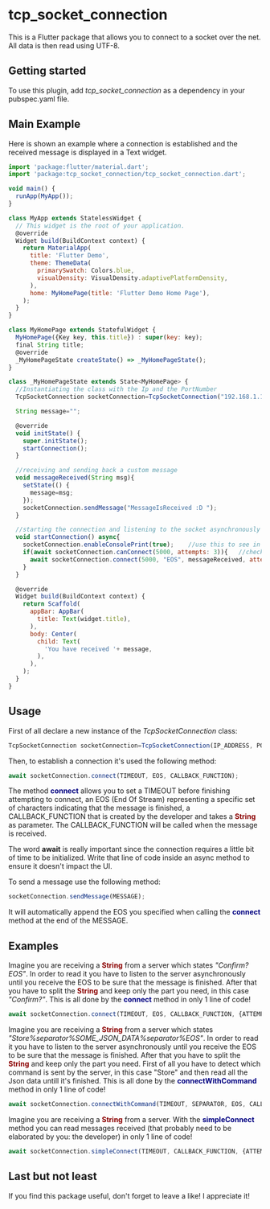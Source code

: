 # tcp_socket_connection

This is a Flutter package that allows you to connect to a socket over the net. All data is then read using UTF-8.

## Getting started

To use this plugin, add *tcp_socket_connection* as a dependency in your pubspec.yaml file.

## Main Example
Here is shown an example where a connection is established and the received message is displayed in a Text widget.
```javascript
import 'package:flutter/material.dart';
import 'package:tcp_socket_connection/tcp_socket_connection.dart';

void main() {
  runApp(MyApp());
}

class MyApp extends StatelessWidget {
  // This widget is the root of your application.
  @override
  Widget build(BuildContext context) {
    return MaterialApp(
      title: 'Flutter Demo',
      theme: ThemeData(
        primarySwatch: Colors.blue,
        visualDensity: VisualDensity.adaptivePlatformDensity,
      ),
      home: MyHomePage(title: 'Flutter Demo Home Page'),
    );
  }
}

class MyHomePage extends StatefulWidget {
  MyHomePage({Key key, this.title}) : super(key: key);
  final String title;
  @override
  _MyHomePageState createState() => _MyHomePageState();
}

class _MyHomePageState extends State<MyHomePage> {
  //Instantiating the class with the Ip and the PortNumber
  TcpSocketConnection socketConnection=TcpSocketConnection("192.168.1.113", 10251);

  String message="";

  @override
  void initState() {
    super.initState();
    startConnection();
  }

  //receiving and sending back a custom message
  void messageReceived(String msg){
    setState(() {
      message=msg;
    });
    socketConnection.sendMessage("MessageIsReceived :D ");
  }

  //starting the connection and listening to the socket asynchronously
  void startConnection() async{
    socketConnection.enableConsolePrint(true);    //use this to see in the console what's happening
    if(await socketConnection.canConnect(5000, attempts: 3)){   //check if it's possible to connect to the endpoint
      await socketConnection.connect(5000, "EOS", messageReceived, attempts: 3);
    }
  }

  @override
  Widget build(BuildContext context) {
    return Scaffold(
      appBar: AppBar(
        title: Text(widget.title),
      ),
      body: Center(
        child: Text(
          'You have received '+ message,
        ),
      ),
    );
  }
}
```
## Usage
First of all declare a new instance of the *TcpSocketConnection* class:
```javascript
TcpSocketConnection socketConnection=TcpSocketConnection(IP_ADDRESS, PORT_NUMBER);
```
Then, to establish a connection it's used the following method:

```javascript
await socketConnection.connect(TIMEOUT, EOS, CALLBACK_FUNCTION);
```

The method <span style="color:navy">**connect**</span> allows you to set a TIMEOUT before finishing attempting to connect, an EOS (End Of Stream) representing a specific set of characters indicating that the message is finished, a CALLBACK_FUNCTION that is created by the developer and takes a <span style="color:darkred">**String**</span> as parameter. The CALLBACK_FUNCTION will be called when the message is received.

The word **await** is really important since the connection requires a little bit of time to be initialized. Write that line of code inside an async method to ensure it doesn't impact the UI.

To send a message use the following method:
```javascript
socketConnection.sendMessage(MESSAGE);
```
It will automatically append the EOS you specified when calling the <span style="color:navy">**connect**</span> method at the end of the MESSAGE.

## Examples
Imagine you are receiving a <span style="color:darkred">**String**</span> from a server which states *"Confirm?EOS"*. In order to read it you have to listen to the server asynchronously until you receive the EOS to be sure that the message is finished. After that you have to split the <span style="color:darkred">**String**</span> and keep only the part you need, in this case *"Confirm?"*. This is all done by the <span style="color:navy">**connect**</span> method in only 1 line of code!
```javascript
await socketConnection.connect(TIMEOUT, EOS, CALLBACK_FUNCTION, {ATTEMPTS=1});
```
Imagine you are receiving a <span style="color:darkred">**String**</span> from a server which states *"Store%separator%SOME_JSON_DATA%separator%EOS"*. In order to read it you have to listen to the server asynchronously until you receive the EOS to be sure that the message is finished. After that you have to split the <span style="color:darkred">**String**</span> and keep only the part you need. First of all you have to detect which command is sent by the server, in this case "Store" and then read all the Json data untill it's finished. This is all done by the <span style="color:navy">**connectWithCommand**</span> method in only 1 line of code!
```javascript
await socketConnection.connectWithCommand(TIMEOUT, SEPARATOR, EOS, CALLBACK_FUNCTION, {ATTEMPTS=1});
```
Imagine you are receiving a <span style="color:darkred">**String**</span> from a server.  With the <span style="color:navy">**simpleConnect**</span> method you can read messages received (that probably need to be elaborated by you: the developer) in only 1 line of code!
```javascript
await socketConnection.simpleConnect(TIMEOUT, CALLBACK_FUNCTION, {ATTEMPTS=1});
```

## Last but not least

If you find this package useful, don't forget to leave a like! I appreciate it!
